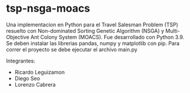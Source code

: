 # tsp-nsga-moacs
Una implementacion en Python para el Travel Salesman Problem (TSP) resuelto con Non-dominated Sorting Genetic Algorithm (NSGA) y Multi-Objective Ant Colony System (MOACS).
Fue desarrollado con Python 3.9. Se deben instalar las librerias pandas, numpy y matplotlib con pip.
Para correr el proyecto se debe ejecutar el archivo main.py

Integrantes:
- Ricardo Leguizamon
- Diego Seo
- Lorenzo Cabrera

